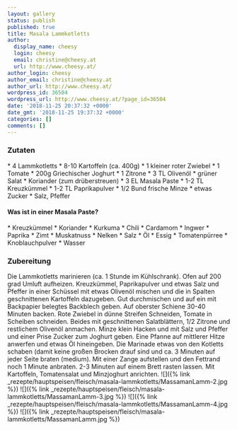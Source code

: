 ```yaml
---
layout: gallery
status: publish
published: true
title: Masala Lammkotletts
author:
  display_name: cheesy
  login: cheesy
  email: christine@cheesy.at
  url: http://www.cheesy.at/
author_login: cheesy
author_email: christine@cheesy.at
author_url: http://www.cheesy.at/
wordpress_id: 36504
wordpress_url: http://www.cheesy.at/?page_id=36504
date: '2018-11-25 20:37:32 +0000'
date_gmt: '2018-11-25 19:37:32 +0000'
categories: []
comments: []
---
```

### Zutaten
\* 4 Lammkotletts
\* 8-10 Kartoffeln (ca. 400g)
\* 1 kleiner roter Zwiebel
\* 1 Tomate
\* 200g Griechischer Joghurt
\* 1 Zitrone
\* 3 TL Olivenöl
\* grüner Salat
\* Koriander (zum drüberstreuen)
\* 3 EL Masala Paste
\* 1-2 TL Kreuzkümmel
\* 1-2 TL Paprikapulver
\* 1/2 Bund frische Minze
\* etwas Zucker
\* Salz, Pfeffer
#### Was ist in einer Masala Paste?
\* Kreuzkümmel
\* Koriander
\* Kurkuma
\* Chili
\* Cardamom
\* Ingwer
\* Paprika
\* Zimt
\* Muskatnuss
\* Nelken
\* Salz
\* Öl
\* Essig
\* Tomatenpürree
\* Knoblauchpulver
\* Wasser
### Zubereitung
Die Lammkotletts marinieren (ca. 1 Stunde im Kühlschrank).
Ofen auf 200 grad Umluft aufheizen. Kreuzkümmel, Paprikapulver und etwas Salz und Pfeffer in einer Schüssel mit etwas Olivenöl mischen und die in Spalten geschnittenen Kartoffeln dazugeben. Gut durchmischen und auf ein mit Backpapier belegtes Backblech geben. Auf oberster Schiene 30-40 Minuten backen.
Rote Zwiebel in dünne Streifen Schneiden, Tomate in Scheiben schneiden. Beides mit geschnittenen Salatblättern, 1/2 Zitrone und restlichem Olivenöl anmachen.
Minze klein Hacken und mit Salz und Pfeffer und einer Prise Zucker zum Joghurt geben.
Eine Pfanne auf mittlerer Hitze anwerfen und etwas Öl hineingeben. Die Marinade etwas von den Kotletts schaben (damit keine großen Brocken drauf sind und ca. 3 Minuten auf jeder Seite braten (medium). Mit einer Zange aufstellen und den Fettrand noch 1 Minute anbraten. 2-3 Minuten auf einem Brett rasten lassen.
Mit Kartoffeln, Tomatensalat und Minzjoghurt anrichten.
![]({% link _rezepte/hauptspeisen/fleisch/masala-lammkotletts/MassamanLamm-2.jpg %})
![]({% link _rezepte/hauptspeisen/fleisch/masala-lammkotletts/MassamanLamm-3.jpg %})
![]({% link _rezepte/hauptspeisen/fleisch/masala-lammkotletts/MassamanLamm-4.jpg %})
![]({% link _rezepte/hauptspeisen/fleisch/masala-lammkotletts/MassamanLamm.jpg %})
